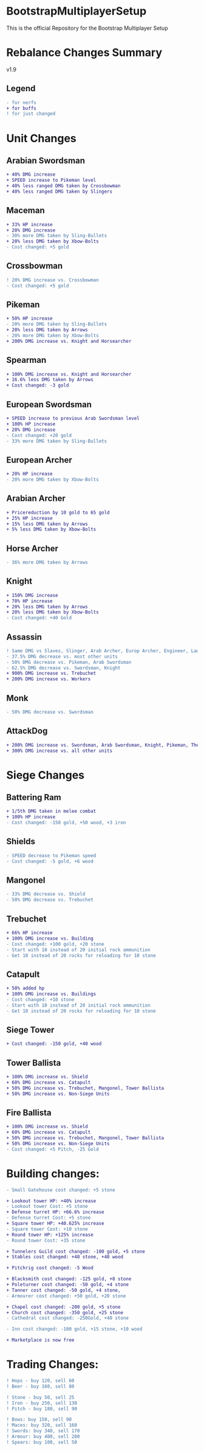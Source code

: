 # BootstrapMultiplayerSetup
This is the official Repository for the Bootstrap Multiplayer Setup


# Rebalance Changes Summary

v1.9

## Legend
```diff
- for nerfs
+ for buffs
! for just changed
```

# Unit Changes
## Arabian Swordsman
```diff
+ 40% DMG increase
+ SPEED increase to Pikeman level
+ 40% less ranged DMG taken by Crossbowman
+ 40% less ranged DMG taken by Slingers
```
## Maceman
```diff
+ 33% HP increase
+ 20% DMG increase
- 30% more DMG taken by Sling-Bullets
+ 20% less DMG taken by Xbow-Bolts
- Cost changed: +5 gold
```
## Crossbowman
```diff
! 20% DMG increase vs. Crossbowman
- Cost changed: +5 gold
```
## Pikeman
```diff
+ 50% HP increase
- 20% more DMG taken by Sling-Bullets
+ 20% less DMG taken by Arrows
- 20% more DMG taken by Xbow-Bolts
+ 200% DMG increase vs. Knight and Horsearcher
```
## Spearman
```diff
+ 100% DMG increase vs. Knight and Horsearcher
+ 16.6% less DMG taken by Arrows
+ Cost changed: -3 gold
```
## European Swordsman
```diff
+ SPEED increase to previous Arab Swordsman level
+ 100% HP increase
+ 20% DMG increase
- Cost changed: +20 gold
- 33% more DMG taken by Sling-Bullets
```
## European Archer
```diff
+ 20% HP increase
- 20% more DMG taken by Xbow-Bolts
```
## Arabian Archer
```diff
+ Pricereduction by 10 gold to 65 gold
+ 25% HP increase
+ 15% less DMG taken by Arrows
+ 5% less DMG taken by Xbow-Bolts
```
## Horse Archer
```diff
- 36% more DMG taken by Arrows
```
## Knight
```diff
+ 150% DMG increase
+ 70% HP increase
+ 20% less DMG taken by Arrows 
+ 20% less DMG taken by Xbow-Bolts
- Cost changed: +40 Gold
```
## Assassin
```diff
! Same DMG vs Slaves, Slinger, Arab Archer, Europ Archer, Engineer, Ladderman, HorseArcher, FireThrower
- 37.5% DMG decrease vs. most other units
- 50% DMG decrease vs. Pikeman, Arab Swordsman
- 62.5% DMG decrease vs. Swordsman, Knight
+ 900% DMG increase vs. Trebuchet
+ 200% DMG increase vs. Workers
```
## Monk
```diff
- 50% DMG decrease vs. Swordsman
```
## AttackDog
```diff
+ 200% DMG increase vs. Swordsman, Arab Swordsman, Knight, Pikeman, The Lord, Battering Rams
+ 300% DMG increase vs. all other units
```
# Siege Changes
## Battering Ram
```diff
+ 1/5th DMG taken in melee combat
+ 100% HP increase
- Cost changed: -150 gold, +50 wood, +3 iron
```
## Shields
```diff
- SPEED decrease to Pikeman speed
- Cost changed: -5 gold, +6 wood
```
## Mangonel
```diff
- 33% DMG decrease vs. Shield
- 50% DMG decrease vs. Trebuchet
```
## Trebuchet
```diff
+ 66% HP increase
+ 100% DMG increase vs. Building
- Cost changed: +100 gold, +20 stone
- Start with 10 instead of 20 initial rock ammunition
- Get 10 instead of 20 rocks for reloading for 10 stone
```
## Catapult
```diff
+ 50% added hp
+ 100% DMG increase vs. Buildings
- Cost changed: +10 stone
- Start with 10 instead of 20 initial rock ammunition
- Get 10 instead of 20 rocks for reloading for 10 stone
```
## Siege Tower
```diff
+ Cost changed: -150 gold, +40 wood
```
## Tower Ballista
```diff
+ 100% DMG increase vs. Shield
+ 60% DMG increase vs. Catapult
+ 50% DMG increase vs. Trebuchet, Mangonel, Tower Ballista
+ 50% DMG increase vs. Non-Siege Units
```
## Fire Ballista
```diff
+ 100% DMG increase vs. Shield
+ 60% DMG increase vs. Catapult
+ 50% DMG increase vs. Trebuchet, Mangonel, Tower Ballista
+ 50% DMG increase vs. Non-Siege Units
- Cost changed: +5 Pitch, -25 Gold
```
# Building changes:
```diff
- Small Gatehouse cost changed: +5 stone

+ Lookout tower HP: +40% increase
- Lookout tower Cost: +5 stone
+ Defense turret HP: +66.6% increase
- Defense turret Cost: +5 stone
+ Square tower HP: +40.625% increase
- Square tower Cost: +10 stone
+ Round tower HP: +125% increase
- Round tower Cost: +35 stone

+ Tunnelers Guild cost changed: -100 gold, +5 stone
+ Stables cost changed: +40 stone, +40 wood

+ Pitchrig cost changed: -5 Wood

+ Blacksmith cost changed: -125 gold, +8 stone
+ Poleturner cost changed: -50 gold, +4 stone
+ Tanner cost changed: -50 gold, +4 stone,
- Armourer cost changed: +50 gold, +20 stone

+ Chapel cost changed: -200 gold, +5 stone
+ Church cost changed: -350 gold, +25 stone
- Cathedral cost changed: -250Gold, +40 stone

- Inn cost changed: -100 gold, +15 stone, +10 wood

+ Marketplace is now free
```

# Trading Changes:
```diff
! Hops - buy 120, sell 60
! Beer - buy 160, sell 80

! Stone - buy 50, sell 25
! Iron - buy 250, sell 130
! Pitch - buy 180, sell 90

! Bows: buy 150, sell 90
! Maces: buy 320, sell 160
! Swords: buy 340, sell 170
! Armour: buy 400, sell 200
! Spears: buy 100, sell 50
```
